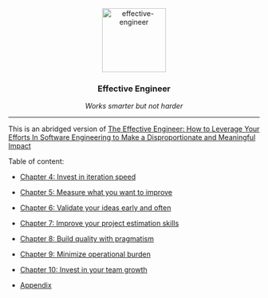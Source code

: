 <div align="center">
    <img alt="effective-engineer" src="https://images-na.ssl-images-amazon.com/images/I/41p7Ty0Hx9L._SX331_BO1,204,203,200_.jpg" width="128">
	<h3 align="center">Effective Engineer</h3>
	<i>Works smarter but not harder</i>
</div>

----

This is an abridged version of [The Effective Engineer: How to Leverage Your Efforts In Software Engineering to Make a Disproportionate and Meaningful Impact](https://www.amazon.com/Effective-Engineer-Engineering-Disproportionate-Meaningful/dp/0996128107)

Table of content:

- [Chapter 4: Invest in iteration speed](04-invest-in-iteration-speed.md)

- [Chapter 5: Measure what you want to improve](05-measure-what-you-want-to-improve.md)

- [Chapter 6: Validate your ideas early and often](06-validate-your-ideas-early-and-often.md)

- [Chapter 7: Improve your project estimation skills](07-improve-your-project-estimation-skills.md)

- [Chapter 8: Build quality with pragmatism](08-build-quality-with-pragmatism.md)

- [Chapter 9: Minimize operational burden](09-minimize-operational-burden.md)

- [Chapter 10: Invest in your team growth](10-invest-in-your-team-growth.md)

- [Appendix](11-appendix.md)
